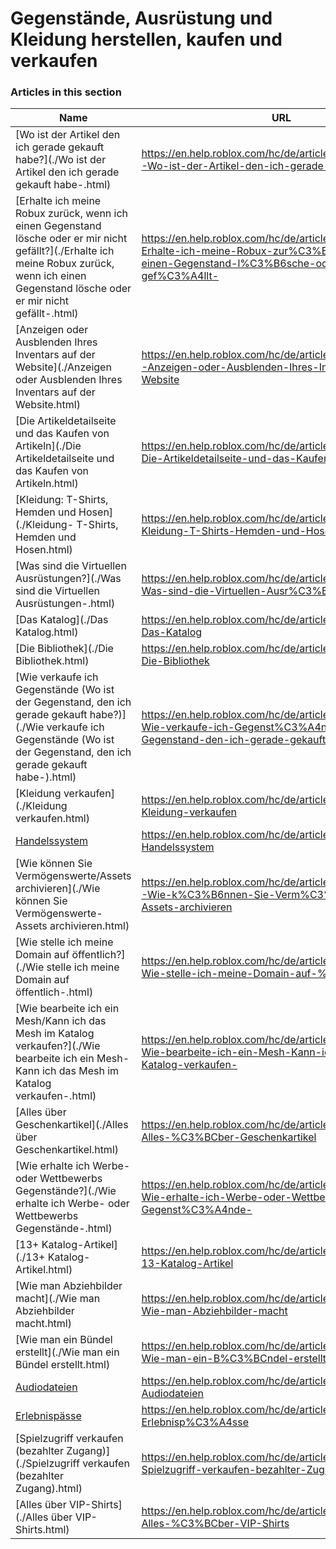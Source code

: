 # Gegenstände, Ausrüstung und Kleidung herstellen, kaufen und verkaufen  
### Articles in this section
Name|URL
-|-
[Wo ist der Artikel den ich gerade gekauft habe?](./Wo ist der Artikel den ich gerade gekauft habe-.html) |https://en.help.roblox.com/hc/de/articles/360029542532-Wo-ist-der-Artikel-den-ich-gerade-gekauft-habe-
[Erhalte ich meine Robux zurück, wenn ich einen Gegenstand lösche oder er mir nicht gefällt?](./Erhalte ich meine Robux zurück, wenn ich einen Gegenstand lösche oder er mir nicht gefällt-.html) |https://en.help.roblox.com/hc/de/articles/203313290-Erhalte-ich-meine-Robux-zur%C3%BCck-wenn-ich-einen-Gegenstand-l%C3%B6sche-oder-er-mir-nicht-gef%C3%A4llt-
[Anzeigen oder Ausblenden Ihres Inventars auf der Website](./Anzeigen oder Ausblenden Ihres Inventars auf der Website.html) |https://en.help.roblox.com/hc/de/articles/360000463726-Anzeigen-oder-Ausblenden-Ihres-Inventars-auf-der-Website
[Die Artikeldetailseite und das Kaufen von Artikeln](./Die Artikeldetailseite und das Kaufen von Artikeln.html) |https://en.help.roblox.com/hc/de/articles/206142306-Die-Artikeldetailseite-und-das-Kaufen-von-Artikeln
[Kleidung: T-Shirts, Hemden und Hosen](./Kleidung- T-Shirts, Hemden und Hosen.html) |https://en.help.roblox.com/hc/de/articles/203313170-Kleidung-T-Shirts-Hemden-und-Hosen
[Was sind die Virtuellen Ausrüstungen?](./Was sind die Virtuellen Ausrüstungen-.html) |https://en.help.roblox.com/hc/de/articles/203313630-Was-sind-die-Virtuellen-Ausr%C3%BCstungen-
[Das Katalog](./Das Katalog.html) |https://en.help.roblox.com/hc/de/articles/203313300-Das-Katalog
[Die Bibliothek](./Die Bibliothek.html) |https://en.help.roblox.com/hc/de/articles/206580683-Die-Bibliothek
[Wie verkaufe ich Gegenstände (Wo ist der Gegenstand, den ich gerade gekauft habe?)](./Wie verkaufe ich Gegenstände (Wo ist der Gegenstand, den ich gerade gekauft habe-).html) |https://en.help.roblox.com/hc/de/articles/203313260-Wie-verkaufe-ich-Gegenst%C3%A4nde-Wo-ist-der-Gegenstand-den-ich-gerade-gekauft-habe-
[Kleidung verkaufen](./Kleidung verkaufen.html) |https://en.help.roblox.com/hc/de/articles/203313180-Kleidung-verkaufen
[Handelssystem](./Handelssystem.html) |https://en.help.roblox.com/hc/de/articles/203313310-Handelssystem
[Wie können Sie Vermögenswerte/Assets archivieren](./Wie können Sie Vermögenswerte-Assets archivieren.html) |https://en.help.roblox.com/hc/de/articles/360031253052-Wie-k%C3%B6nnen-Sie-Verm%C3%B6genswerte-Assets-archivieren
[Wie stelle ich meine Domain auf öffentlich?](./Wie stelle ich meine Domain auf öffentlich-.html) |https://en.help.roblox.com/hc/de/articles/203313230-Wie-stelle-ich-meine-Domain-auf-%C3%B6ffentlich-
[Wie bearbeite ich ein Mesh/Kann ich das Mesh im Katalog verkaufen?](./Wie bearbeite ich ein Mesh-Kann ich das Mesh im Katalog verkaufen-.html) |https://en.help.roblox.com/hc/de/articles/203313250-Wie-bearbeite-ich-ein-Mesh-Kann-ich-das-Mesh-im-Katalog-verkaufen-
[Alles über Geschenkartikel](./Alles über Geschenkartikel.html) |https://en.help.roblox.com/hc/de/articles/205630374-Alles-%C3%BCber-Geschenkartikel
[Wie erhalte ich Werbe- oder Wettbewerbs Gegenstände?](./Wie erhalte ich Werbe- oder Wettbewerbs Gegenstände-.html) |https://en.help.roblox.com/hc/de/articles/203313270-Wie-erhalte-ich-Werbe-oder-Wettbewerbs-Gegenst%C3%A4nde-
[13+ Katalog-Artikel](./13+ Katalog-Artikel.html) |https://en.help.roblox.com/hc/de/articles/203313320-13-Katalog-Artikel
[Wie man Abziehbilder macht](./Wie man Abziehbilder macht.html) |https://en.help.roblox.com/hc/de/articles/203313930-Wie-man-Abziehbilder-macht
[Wie man ein Bündel erstellt](./Wie man ein Bündel erstellt.html) |https://en.help.roblox.com/hc/de/articles/203313910-Wie-man-ein-B%C3%BCndel-erstellt
[Audiodateien](./Audiodateien.html) |https://en.help.roblox.com/hc/de/articles/203314070-Audiodateien
[Erlebnispässe](./Erlebnispässe.html) |https://en.help.roblox.com/hc/de/articles/203314040-Erlebnisp%C3%A4sse
[Spielzugriff verkaufen (bezahlter Zugang)](./Spielzugriff verkaufen (bezahlter Zugang).html) |https://en.help.roblox.com/hc/de/articles/203314090-Spielzugriff-verkaufen-bezahlter-Zugang-
[Alles über VIP-Shirts](./Alles über VIP-Shirts.html) |https://en.help.roblox.com/hc/de/articles/203314080-Alles-%C3%BCber-VIP-Shirts